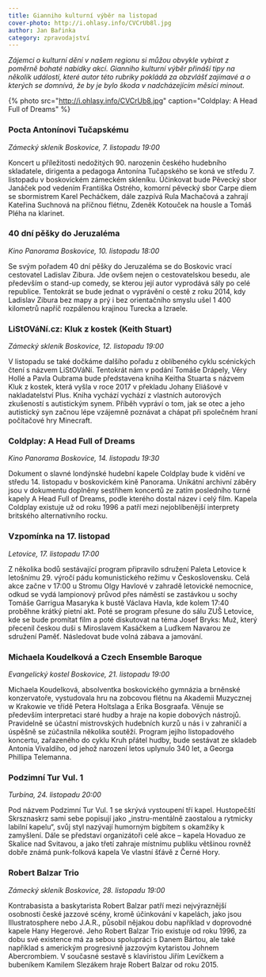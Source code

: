 ```yaml
---
title: Gianniho kulturní výběr na listopad
cover-photo: http://i.ohlasy.info/CVCrUb8l.jpg
author: Jan Bařinka
category: zpravodajství
---
```


*Zájemci o kulturní dění v našem regionu si můžou obvykle vybírat z poměrně bohaté nabídky akcí. Gianniho kulturní výběr přináší tipy na několik událostí, které autor této rubriky pokládá za obzvlášť zajímavé a o kterých se domnívá, že by je bylo škoda v nadcházejícím měsíci minout.*

{% photo src="http://i.ohlasy.info/CVCrUb8.jpg" caption="Coldplay: A Head Full of Dreams" %}

### Pocta Antonínovi Tučapskému

*Zámecký skleník Boskovice, 7. listopadu 19:00*

Koncert u příležitosti nedožitých 90. narozenin českého hudebního skladatele, dirigenta a pedagoga Antonína Tučapského se koná ve středu 7. listopadu v boskovickém zámeckém skleníku. Účinkovat bude Pěvecký sbor Janáček pod vedením Františka Ostrého, komorní pěvecký sbor Carpe diem se sbormistrem Karel Pecháčkem, dále zazpívá Rula Machačová a zahrají Kateřina Suchnová na příčnou flétnu, Zdeněk Kotouček na housle a Tomáš Pléha na klarinet.

### 40 dní pěšky do Jeruzaléma

*Kino Panorama Boskovice, 10. listopadu 18:00*

Se svým pořadem 40 dní pěšky do Jeruzaléma se do Boskovic vrací cestovatel Ladislav Zibura. Jde ovšem nejen o cestovatelskou besedu, ale především o stand-up comedy, se kterou její autor vyprodává sály po celé republice. Tentokrát se bude jednat o vyprávění o cestě z roku 2014, kdy Ladislav Zibura bez mapy a prý i bez orientačního smyslu ušel 1 400 kilometrů napříč rozpálenou krajinou Turecka a Izraele.

### LiStOVáNí.cz: Kluk z kostek (Keith Stuart)

*Zámecký skleník Boskovice, 12. listopadu 19:00*

V listopadu se také dočkáme dalšího pořadu z oblíbeného cyklu scénických čtení s názvem LiStOVáNí. Tentokrát nám v podání Tomáše Drápely, Věry Hollé a Pavla Oubrama bude představena kniha Keitha Stuarta s názvem Kluk z kostek, která vyšla v roce 2017 v překladu Johany Eliášové v nakladatelství Plus. Kniha vychází vychází z vlastních autorových zkušeností s autistickým synem. Příběh vypráví o tom, jak se otec a jeho autistický syn začnou lépe vzájemně poznávat a chápat při společném hraní počítačové hry Minecraft.

### Coldplay: A Head Full of Dreams

*Kino Panorama Boskovice, 14. listopadu 19:30*

Dokument o slavné londýnské hudební kapele Coldplay bude k vidění ve středu 14. listopadu v boskovickém kině Panorama. Unikátní archivní záběry jsou v dokumentu doplněny sestřihem koncertů ze zatím posledního turné kapely A Head Full of Dreams, podle kterého dostal název i celý film. Kapela Coldplay existuje už od roku 1996 a patří mezi nejoblíbenější interprety britského alternativního rocku.

### Vzpomínka na 17. listopad

*Letovice, 17. listopadu 17:00*

Z několika bodů sestávající program připravilo sdružení Paleta Letovice k letošnímu 29. výročí pádu komunistického režimu v Československu. Celá akce začne v 17:00 u Stromu Olgy Havlové v zahradě letovické nemocnice, odkud se vydá lampionový průvod přes náměstí se zastávkou u sochy Tomáše Garrigua Masaryka k bustě Václava Havla, kde kolem 17:40 proběhne krátký pietní akt. Poté se program přesune do sálu ZUŠ Letovice, kde se bude promítat film a poté diskutovat na téma Josef Bryks: Muž, který přecenil českou duši s Miroslavem Kasáčkem a Luďkem Navarou ze sdružení Paměť. Následovat bude volná zábava a jamování.

### Michaela Koudelková a Czech Ensemble Baroque

*Evangelický kostel Boskovice, 21. listopadu 19:00*

Michaela Koudelková, absolventka boskovického gymnázia a brněnské konzervatoře, vystudovala hru na zobcovou flétnu na Akademii Muzycznej w Krakowie ve třídě Petera Holtslaga a Erika Bosgraafa. Věnuje se především interpretaci staré hudby a hraje na kopie dobových nástrojů. Pravidelně se účastní mistrovských hudebních kurzů u nás i v zahraničí a úspěšně se zúčastnila několika soutěží. Program jejího listopadového koncertu, zařazeného do cyklu Kruh přátel hudby, bude sestávat ze skladeb Antonia Vivaldiho, od jehož narození letos uplynulo 340 let, a Georga Phillipa Telemanna.

### Podzimní Tur Vul. 1

*Turbína, 24. listopadu 20:00*

Pod názvem Podzimní Tur Vul. 1 se skrývá vystoupení tří kapel. Hustopečští Skrsznaskrz sami sebe popisují jako „instru-mentálně zaostalou a rytmicky labilní kapelu“, svůj styl nazývají humorným bigbítem s okamžiky k zamyšlení. Dále se představí organizátoři celé akce – kapela Hovaduo ze Skalice nad Svitavou, a jako třetí zahraje místnímu publiku většinou rovněž dobře známá punk-folková kapela Ve vlastní šťávě z Černé Hory.

### Robert Balzar Trio

*Zámecký skleník Boskovice, 28. listopadu 19:00*

Kontrabasista a baskytarista Robert Balzar patří mezi nejvýraznější osobnosti české jazzové scény, kromě účinkování v kapelách, jako jsou Illustratosphere nebo J.A.R., působil nějakou dobu například v doprovodné kapele Hany Hegerové. Jeho Robert Balzar Trio existuje od roku 1996, za dobu své existence má za sebou spolupráci s Danem Bártou, ale také například s americkým progresivně jazzovým kytaristou Johnem Abercrombiem. V současné sestavě s klavíristou Jiřím Levíčkem a bubeníkem Kamilem Slezákem hraje Robert Balzar od roku 2015. 

